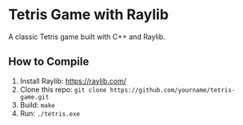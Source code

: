 # Tetris Game with Raylib

A classic Tetris game built with C++ and Raylib.

## How to Compile

1. Install Raylib: https://raylib.com/
2. Clone this repo: `git clone https://github.com/yourname/tetris-game.git`
3. Build: `make`
4. Run: `./tetris.exe`

